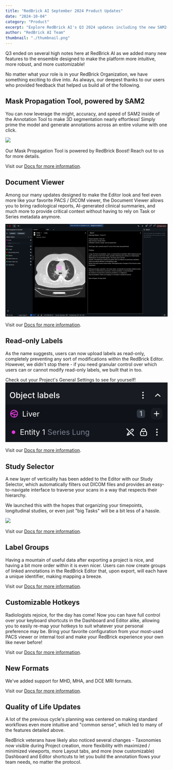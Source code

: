 ```yaml
---
title: "RedBrick AI September 2024 Product Updates"
date: "2024-10-04"
category: "Product"
excerpt: "Explore RedBrick AI's Q3 2024 updates including the new SAM2-powered Mask Propagation Tool, Document Viewer for radiological reports, Read-only Labels, Study Selector for better DICOM organization, Label Groups, Customizable Hotkeys, and support for new formats like MHD, MHA, and DCE MRI."
author: "RedBrick AI Team"
thumbnail: "./thumbnail.png"
---
```


Q3 ended on several high notes here at RedBrick AI as we added many new features to the ensemble designed to make the platform more intuitive, more robust, and more customizable!

No matter what your role is in your RedBrick Organization, we have something exciting to dive into. As always, our deepest thanks to our users who provided feedback that helped us build all of the following.

## Mask Propagation Tool, powered by SAM2

You can now leverage the might, accuracy, and speed of SAM2 inside of the Annotation Tool to make 3D segmentation nearly effortless! Simply prime the model and generate annotations across an entire volume with one click.

![](./fig1.gif)

Our Mask Propagation Tool is powered by RedBrick Boost! Reach out to us for more details.

Visit our [Docs for more information](https://docs.redbrickai.com/annotation-and-viewer/segmentation/segmentation-tools#mask-propagation-tool).

## Document Viewer

Among our many updates designed to make the Editor look and feel even more like your favorite PACS / DICOM viewer, the Document Viewer allows you to bring radiological reports, AI-generated clinical summaries, and much more to provide critical context without having to rely on Task or Series metadata anymore.

![](./fig2.webp)

Visit our [Docs for more information](https://docs.redbrickai.com/annotation-and-viewer/viewer-basics/document-viewer#uploading-documents-to-redbrick-ai).

## Read-only Labels

As the name suggests, users can now upload labels as read-only, completely preventing any sort of modifications within the RedBrick Editor. However, we didn't stop there - if you need granular control over which users can or cannot modify read-only labels, we built that in too.

Check out your Project's General Settings to see for yourself!
![](./fig3.webp)

Visit our [Docs for more information](https://docs.redbrickai.com/annotation-and-viewer/creating-editing-and-deleting-annotations#read-only-labels).

## Study Selector

A new layer of verticality has been added to the Editor with our Study Selector, which automatically filters out DICOM files and provides an easy-to-navigate interface to traverse your scans in a way that respects their hierarchy.

We launched this with the hopes that organizing your timepoints, longitudinal studies, or even just "big Tasks" will be a bit less of a hassle.

![](./fig4.gif)

Visit our [Docs for more information](https://docs.redbrickai.com/annotation-and-viewer/viewer-basics#study-selector).

## Label Groups

Having a mountain of useful data after exporting a project is nice, and having a bit more order within it is even nicer. Users can now create groups of linked annotations in the RedBrick Editor that, upon export, will each have a unique identifier, making mapping a breeze.

Visit our [Docs for more information](https://docs.redbrickai.com/annotation-and-viewer/creating-editing-and-deleting-annotations#label-grouping).

## Customizable Hotkeys

Radiologists rejoice, for the day has come! Now you can have full control over your keyboard shortcuts in the Dashboard and Editor alike, allowing you to easily re-map your hotkeys to suit whatever your personal preference may be. Bring your favorite configuration from your most-used PACS viewer or internal tool and make your RedBrick experience your own like never before!

Visit our [Docs for more information](https://docs.redbrickai.com/organizations/user-preferences#configuring-customizable-shortcuts).

## New Formats

We've added support for MHD, MHA, and DCE MRI formats.

Visit our [Docs for more information](https://docs.redbrickai.com/importing-data/uploading-data-to-redbrick#supported-annotation-import-formats).

## Quality of Life Updates

A lot of the previous cycle's planning was centered on making standard workflows even more intuitive and "common sense", which led to many of the features detailed above.

RedBrick veterans have likely also noticed several changes - Taxonomies now visible during Project creation, more flexibility with maximized / minimized viewports, more Layout tabs, and more (now customizable) Dashboard and Editor shortcuts to let you build the annotation flows your team needs, no matter the protocol.
